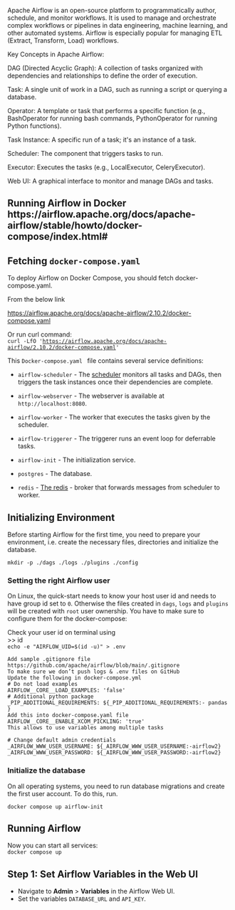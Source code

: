 <!--StartFragment-->

Apache Airflow is an open-source platform to programmatically author, schedule, and monitor workflows. It is used to manage and orchestrate complex workflows or pipelines in data engineering, machine learning, and other automated systems. Airflow is especially popular for managing ETL (Extract, Transform, Load) workflows.

Key Concepts in Apache Airflow:

DAG (Directed Acyclic Graph): A collection of tasks organized with dependencies and relationships to define the order of execution.

Task: A single unit of work in a DAG, such as running a script or querying a database.

Operator: A template or task that performs a specific function (e.g., BashOperator for running bash commands, PythonOperator for running Python functions).

Task Instance: A specific run of a task; it's an instance of a task.

Scheduler: The component that triggers tasks to run.

Executor: Executes the tasks (e.g., LocalExecutor, CeleryExecutor).

Web UI: A graphical interface to monitor and manage DAGs and tasks.


Running Airflow in Docker\
https\://airflow\.apache.org/docs/apache-airflow/stable/howto/docker-compose/index.html#
----------------------------------------------------------------------------------------

## Fetching `docker-compose.yaml`

To deploy Airflow on Docker Compose, you should fetch docker-compose.yaml.

From the below link 

<https://airflow.apache.org/docs/apache-airflow/2.10.2/docker-compose.yaml>

Or run curl command:\
`curl -LfO '`[`https://airflow.apache.org/docs/apache-airflow/2.10.2/docker-compose.yaml`](https://airflow.apache.org/docs/apache-airflow/2.10.2/docker-compose.yaml)`'`

This `Docker-compose.yaml ` file contains several service definitions:

- `airflow-scheduler` - The [scheduler](https://airflow.apache.org/docs/apache-airflow/stable/administration-and-deployment/scheduler.html) monitors all tasks and DAGs, then triggers the task instances once their dependencies are complete.

- `airflow-webserver` - The webserver is available at `http://localhost:8080`.

- `airflow-worker` - The worker that executes the tasks given by the scheduler.

- `airflow-triggerer` - The triggerer runs an event loop for deferrable tasks.

- `airflow-init` - The initialization service.

- `postgres` - The database.

- `redis` - [The redis](https://redis.io/) - broker that forwards messages from scheduler to worker.


## Initializing Environment

Before starting Airflow for the first time, you need to prepare your environment, i.e. create the necessary files, directories and initialize the database.

    mkdir -p ./dags ./logs ./plugins ./config


### Setting the right Airflow user

On Linux, the quick-start needs to know your host user id and needs to have group id set to `0`. Otherwise the files created in `dags`, `logs` and `plugins` will be created with `root` user ownership. You have to make sure to configure them for the docker-compose:

Check your user id on terminal using\
\>> id\
`echo -e "AIRFLOW_UID=$(id -u)" > .env`

    Add sample .gitignore file https://github.com/apache/airflow/blob/main/.gitignore
    To make sure we don’t push logs & .env files on GitHub
    Update the following in docker-compose.yml
    # Do not load examples
    AIRFLOW__CORE__LOAD_EXAMPLES: 'false'
    # Additional python package
    _PIP_ADDITIONAL_REQUIREMENTS: ${_PIP_ADDITIONAL_REQUIREMENTS:- pandas }
    Add this into docker-compose.yaml file
    AIRFLOW__CORE__ENABLE_XCOM_PICKLING: 'true'
    This allows to use variables among multiple tasks

    # Change default admin credentials
    _AIRFLOW_WWW_USER_USERNAME: ${_AIRFLOW_WWW_USER_USERNAME:-airflow2}
    _AIRFLOW_WWW_USER_PASSWORD: ${_AIRFLOW_WWW_USER_PASSWORD:-airflow2}


### Initialize the database

On all operating systems, you need to run database migrations and create the first user account. To do this, run.

    docker compose up airflow-init


## Running Airflow

Now you can start all services:\
`docker compose up`


## **Step 1: Set Airflow Variables in the Web UI**

- Navigate to **Admin** > **Variables** in the Airflow Web UI.
- Set the variables `DATABASE_URL` and `API_KEY`.


<!--EndFragment-->
